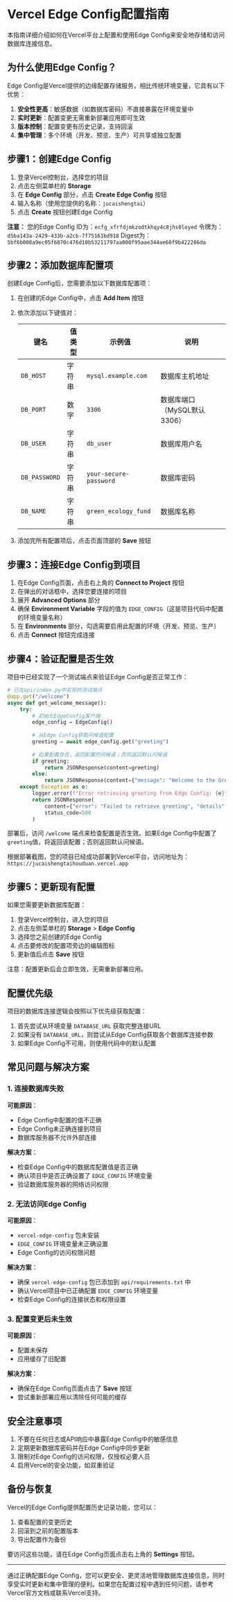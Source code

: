 # Vercel Edge Config配置指南

本指南详细介绍如何在Vercel平台上配置和使用Edge Config来安全地存储和访问数据库连接信息。

## 为什么使用Edge Config？

Edge Config是Vercel提供的边缘配置存储服务，相比传统环境变量，它具有以下优势：

1. **安全性更高**：敏感数据（如数据库密码）不直接暴露在环境变量中
2. **实时更新**：配置变更无需重新部署应用即可生效
3. **版本控制**：配置变更有历史记录，支持回滚
4. **集中管理**：多个环境（开发、预览、生产）可共享或独立配置

## 步骤1：创建Edge Config

1. 登录Vercel控制台，选择您的项目
2. 点击左侧菜单栏的 **Storage**
3. 在 **Edge Config** 部分，点击 **Create Edge Config** 按钮
4. 输入名称（使用您提供的名称：`jucaishengtai`）
5. 点击 **Create** 按钮创建Edge Config

**注意：** 您的Edge Config ID为：`ecfg_xfrfdjmkzodtkhqy4c8jhs0loyed`
令牌为：`d5ba143a-2429-433b-a2cb-7f75161bd918`
Digest为：`5bf6b008a9ec05f6870c476d10b53211797aa000f95aae344ae60f9b422286da`

## 步骤2：添加数据库配置项

创建Edge Config后，您需要添加以下数据库配置项：

1. 在创建的Edge Config中，点击 **Add Item** 按钮
2. 依次添加以下键值对：
   
   | 键名 | 值类型 | 示例值 | 说明 |
   |------|--------|--------|------|
   | `DB_HOST` | 字符串 | `mysql.example.com` | 数据库主机地址 |
   | `DB_PORT` | 数字 | `3306` | 数据库端口（MySQL默认3306） |
   | `DB_USER` | 字符串 | `db_user` | 数据库用户名 |
   | `DB_PASSWORD` | 字符串 | `your-secure-password` | 数据库密码 |
   | `DB_NAME` | 字符串 | `green_ecology_fund` | 数据库名称 |
   
3. 添加完所有配置项后，点击页面顶部的 **Save** 按钮

## 步骤3：连接Edge Config到项目

1. 在Edge Config页面，点击右上角的 **Connect to Project** 按钮
2. 在弹出的对话框中，选择您要连接的项目
3. 展开 **Advanced Options** 部分
4. 确保 **Environment Variable** 字段的值为 `EDGE_CONFIG`（这是项目代码中配置的环境变量名称）
5. 在 **Environments** 部分，勾选需要启用此配置的环境（开发、预览、生产）
6. 点击 **Connect** 按钮完成连接

## 步骤4：验证配置是否生效

项目中已经实现了一个测试端点来验证Edge Config是否正常工作：

```python
# 已在api/index.py中实现的测试端点
@app.get("/welcome")
async def get_welcome_message():
    try:
        # 初始化EdgeConfig客户端
        edge_config = EdgeConfig()
        
        # 从Edge Config获取问候语配置
        greeting = await edge_config.get("greeting")
        
        # 如果配置存在，返回配置的问候语；否则返回默认问候语
        if greeting:
            return JSONResponse(content=greeting)
        else:
            return JSONResponse(content={"message": "Welcome to the Green Ecology Fund API!"})
    except Exception as e:
        logger.error(f"Error retrieving greeting from Edge Config: {e}")
        return JSONResponse(
            content={"error": "Failed to retrieve greeting", "details": str(e)},
            status_code=500
        )
```

部署后，访问 `/welcome` 端点来检查配置是否生效。如果Edge Config中配置了`greeting`值，将返回该配置；否则返回默认问候语。

根据部署截图，您的项目已经成功部署到Vercel平台，访问地址为：`https://jucaishengtaihouduan.vercel.app`

## 步骤5：更新现有配置

如果您需要更新数据库配置：

1. 登录Vercel控制台，进入您的项目
2. 点击左侧菜单栏的 **Storage** > **Edge Config**
3. 选择您之前创建的Edge Config
4. 点击要修改的配置项旁边的编辑图标
5. 更新值后点击 **Save** 按钮

注意：配置更新后会立即生效，无需重新部署应用。

## 配置优先级

项目的数据库连接逻辑会按照以下优先级获取配置：

1. 首先尝试从环境变量 `DATABASE_URL` 获取完整连接URL
2. 如果没有 `DATABASE_URL`，则尝试从Edge Config获取各个数据库连接参数
3. 如果Edge Config不可用，则使用代码中的默认配置

## 常见问题与解决方案

### 1. 连接数据库失败

**可能原因**：
- Edge Config中配置的值不正确
- Edge Config未正确连接到项目
- 数据库服务器不允许外部连接

**解决方案**：
- 检查Edge Config中的数据库配置值是否正确
- 确认项目中是否正确设置了 `EDGE_CONFIG` 环境变量
- 验证数据库服务器的网络访问权限

### 2. 无法访问Edge Config

**可能原因**：
- `vercel-edge-config` 包未安装
- `EDGE_CONFIG` 环境变量未正确设置
- Edge Config的访问权限问题

**解决方案**：
- 确保 `vercel-edge-config` 包已添加到 `api/requirements.txt` 中
- 确认Vercel项目中已正确配置 `EDGE_CONFIG` 环境变量
- 检查Edge Config的连接状态和权限设置

### 3. 配置变更后未生效

**可能原因**：
- 配置未保存
- 应用缓存了旧配置

**解决方案**：
- 确保在Edge Config页面点击了 **Save** 按钮
- 尝试重新部署应用以清除任何可能的缓存

## 安全注意事项

1. 不要在任何日志或API响应中暴露Edge Config中的敏感信息
2. 定期更新数据库密码并在Edge Config中同步更新
3. 限制对Edge Config的访问权限，仅授权必要人员
4. 启用Vercel的安全功能，如双重验证

## 备份与恢复

Vercel的Edge Config提供配置历史记录功能，您可以：

1. 查看配置的变更历史
2. 回滚到之前的配置版本
3. 导出配置作为备份

要访问这些功能，请在Edge Config页面点击右上角的 **Settings** 按钮。

---

通过正确配置Edge Config，您可以更安全、更灵活地管理数据库连接信息，同时享受实时更新和集中管理的便利。如果您在配置过程中遇到任何问题，请参考Vercel官方文档或联系Vercel支持。